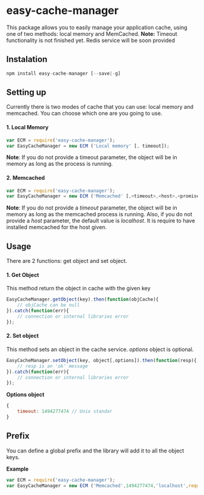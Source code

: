 # easy-cache-manager
This package allows you to easily manage your application cache, using one of two methods: local memory and MemCached.
**Note:** Timeout functionality is not finished yet. Redis service will be soon provided

## Instalation
```javascript
npm install easy-cache-manager [--save|-g]
```
## Setting up
Currently there is two modes of cache that you can use: local memory and memcached. You can choose which one are you going to use.
 
#### 1. Local Memory
```javascript
var ECM = require('easy-cache-manager');
var EasyCacheManager = new ECM ('Local memory' [, timeout]);
```
**Note**: If you do not provide a timeout parameter, the object will be in memory as long as the process is running.

#### 2. Memcached
```javascript
var ECM = require('easy-cache-manager');
var EasyCacheManager = new ECM ('Memcached' [,<timeout>,<host>,<promiseObject>,<globalPrefix>]);
```
**Note**: If you do not provide a *timeout* parameter, the object will be in memory as long as the memcached process is running. Also, if you do not provide a *host* parameter, the default value is *localhost*. It is require to have installed memcached for the host given.

## Usage

There are 2 functions: get object and set object.

#### 1. Get Object
This method return the object in cache with the given key
```javascript
EasyCacheManager.getObject(key).then(function(objCache){
    // objCache can be null
}).catch(function(err){
    // connection or internal libraries error
});
```
#### 2. Set object
This method sets an object in the cache service. *options* object is optional.
```javascript
EasyCacheManager.setObject(key, object[,options]).then(function(resp){
    // resp is an 'ok' message
}).catch(function(err){
    // connection or internal libraries error
});
```
**Options object**
```javascript
{
    timeout: 1494277474 // Unix standar
}
```

## Prefix

You can define a global prefix and the library will add it to all the object keys.

**Example**
```javascript
var ECM = require('easy-cache-manager');
var EasyCacheManager = new ECM ('Memcached',1494277474,'localhost',require('bluebird'),'prefix_');
```